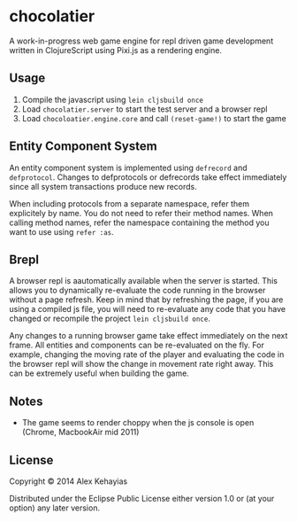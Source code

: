 # chocolatier

A work-in-progress web game engine for repl driven game development written in ClojureScript using Pixi.js as a rendering engine.

## Usage

1. Compile the javascript using `lein cljsbuild once`
2. Load `chocolatier.server` to start the test server and a browser repl
3. Load `chocoloatier.engine.core` and call `(reset-game!)` to start the game

## Entity Component System

An entity component system is implemented using `defrecord` and `defprotocol`. Changes to defprotocols or defrecords take effect immediately since all system transactions produce new records.

When including protocols from a separate namespace, refer them explicitely by name. You do not need to refer their method names. When calling method names, refer the namespace containing the method you want to use using `refer :as`.

## Brepl

A browser repl is aautomatically available when the server is started. This allows you to dynamically re-evaluate the code running in the browser without a page refresh. Keep in mind that by refreshing the page, if you are using a compiled js file, you will need to re-evaluate any code that you have changed or recompile the project `lein cljsbuild once`. 

Any changes to a running browser game take effect immediately on the next frame. All entities and components can be re-evaluated on the fly. For example, changing the moving rate of the player and evaluating the code in the browser repl will show the change in movement rate right away. This can be extremely useful when building the game.

## Notes

- The game seems to render choppy when the js console is open (Chrome, MacbookAir mid 2011)

## License

Copyright © 2014 Alex Kehayias

Distributed under the Eclipse Public License either version 1.0 or (at
your option) any later version.